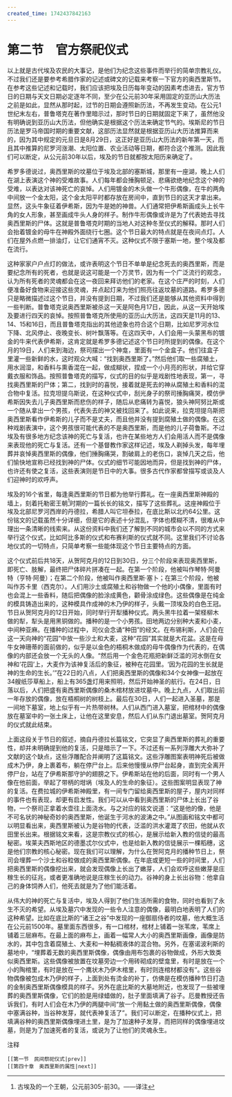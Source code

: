 ```yaml
---
created_time: 1742437842163
---
```

# 第二节　官方祭祀仪式

以上就是古代埃及农民的大事记，是他们为纪念这些事件而举行的简单宗教礼仪。不过我们还是要参考希腊作家的记述或碑文的记载来考察一下官方的奥西里斯节。在参考这些记述和记载时，我们应该把埃及日历每年变动的因素考虑进去，官方节日的日期与天文日期必定逐年不同，至少在公元前30年采用固定的亚历山大历法之前是如此，显然从那时起，过节的日期会遵照新历法，不再发生变动。在公元1世纪末左右，普鲁塔克在著作里暗示过，那时节日的日期就固定下来了，虽然他没有明确说到亚历山大历法，但他确实是根据这个历法来确定节气的。埃斯尼的节日历法是罗马帝国时期的重要文献，这部历法显然就是根据亚历山大历法推算而来的，因为其中规定的元旦日是8月29日，这正好是亚历山大历法的新年第一天，而且其中推算的尼罗河涨潮、太阳位置、农业活动等日期，都符合这个推测。因此我们可以断定，从公元前30年以后，埃及的节日就都按太阳历来确定了。

希罗多德说过，奥西里斯的坟墓位于埃及北部的塞斯城，那里有一座湖，晚上人们在湖上表演这个神的受难故事。人们每年都会捶胸顿足、悲痛欲绝地纪念这个神的受难，以表达对该神死亡的哀悼。人们用镀金的木头做一个牛形偶像，在牛的两角中间放一个金太阳，这个金太阳平时都存放在房间中，直到节日的这天才拿出来。显然，这头牛象征着伊希斯，因为牛是她的神兽。人们通常把伊希斯画成头上长牛角的女人形象，甚至画成牛头人身的样子。制作牛形偶像或许是为了代表她去寻找奥西里斯的尸体。这就是普鲁塔克时期的当地人对这种冬至仪式的解释。那时人们会抬着镀金的母牛在神殿外面绕行七圈。这个节日最大的特点就是在夜间点灯。人们在屋外点燃一排油灯，让它们通宵不灭。这种仪式不限于塞斯一地，整个埃及都在流行。

这种家家户户点灯的做法，或许表明这个节日不单单是纪念死去的奥西里斯，而是要纪念所有的死者，也就是说这可能是一个万灵节，因为有一个广泛流行的观念，认为所有死者的灵魂都会在这一夜回来拜访他们的老家。在这个庄严的时刻，人们便准备好食物来迎接这些灵魂，并点起灯来为他们照亮往返坟墓的道路。希罗多德只是略微描述过这个节日，并没有提到日期，不过我们还是能够从其他资料中得到一些判断。普鲁塔克说奥西里斯被杀这一天是阿色月17日，因此，从这一天开始埃及要进行四天的哀悼。按照普鲁塔克所使用的亚历山大历法，这四天是11月的13、14、15和16日，而且普鲁塔克指出的其他迹象也符合这个日期，比如尼罗河水位下降、北风停止、夜晚变长、树叶飘落等。在这四天中，人们会用一头蒙黑布的镀金的牛来代表伊希斯，这肯定就是希罗多德记述这个节日时所提到的偶像。在这个月的19日，人们来到海边，祭司摆出一个神龛，里面有一个金盒子。他们往盒子里灌一些新鲜的水，这时观众大喊：“找到奥西里斯了。”然后他们取一些腐殖土，用水润湿，和香料与熏香混在一起，做成糊状，捏成一个小月亮的形状，并给它穿戴衣服和饰品。按照普鲁塔克的描写，仪式的目的似乎是戏剧性地表现，第一，寻找奥西里斯的尸体；第二，找到时的喜悦，接着就是死去的神从腐殖土和香料的混合物中复活。拉克坦提乌斯说，在这种仪式中，刮光身子的祭司捶胸痛哭，模仿伊希斯因失去儿子奥西里斯而悲伤的样子，随后从悲痛转为喜悦，狼头神阿努比斯或一个随从拿出一个男孩，代表失去的神又被找回来了。如此说来，拉克坦提乌斯把奥西里斯看作伊希斯的儿子而不是丈夫，而且他并没有提到腐殖土做的偶像。在这种戏剧表演中，这个男孩很可能代表的不是奥西里斯，而是他的儿子荷鲁斯。不过埃及有很多地方纪念该神的死亡与复活，也许在某些地方人们会用活人而不是偶像来表现他的死亡与复活。还有一个基督教作家这样记述，埃及人剃掉头发，每年埋葬并哀悼奥西里斯的偶像，他们捶胸痛哭，割破肩上的老伤口，哀悼几天之后，他们愉快地宣称已经找到神的尸体。仪式的细节可能因地而异，但是找到神的尸体，也许还有使之复活，这些表演则是节日中的大事。很多古代作家都曾描写或谈及人们迎神时的欢呼声。

埃及的16个省里，每逢奥西里斯的节日都为他举行葬礼。在一座奥西里斯神殿的墙上，刻着托勒密王朝[^2]时期的一篇长长的铭文，描写了这些葬礼。这座神殿位于埃及北部尼罗河西岸的丹德拉，希腊人叫它坦泰拉，在底比斯以北约64公里。这份铭文的记载虽然十分详细，但是它的表述十分混乱，字体也模糊不清，很难从中理出一条清晰的线索来。从这份资料中我们还了解到不同的城市会以不同的方式来举行这个仪式，比如阿比多斯的仪式和布赛利斯的仪式就不同。这里我们不讨论各地仪式的一切特点，只简单考察一些能体现这个节日主要特点的方面。

这个仪式前后共18天，从贺阿克月的12日到30日，分三个阶段来表现奥西里斯，即死亡、肢解，最终把尸体碎片拼凑在一起。在第一个阶段，他被叫作琴特·阿曼特（亨特·阿曼）；在第二个阶段，他被叫作奥西里斯·塞卜；在第三个阶段，他被叫作苏卡里（西克尔）。人们用沙土或腐殖土和谷物做一个他的小偶像，里面有时也会混上一些香料，随后把偶像的脸涂成黄色，颧骨涂成绿色。这些偶像是在纯金的模具铸造出来的，这种模具作成神的木乃伊的样子，头戴一顶埃及的白色王冠。节日从贺阿克月的12日开始，同时举行开犁播种仪式。两头黑牛拉着一架柽柳木做的犁，犁头是用黑铜做的。播种的是一个小男孩。田地两边分别种大麦和小麦，中间种亚麻。在播种的过程中，司仪会念诵“种田”的经文。在布锡利斯，人们会在这一天向神的“花园”中放一些沙土和大麦，这种“花园”其实就是大花盆。这是在母牛女神珊蒂的面前做的，似乎是以金色的梧桐木做成的母牛偶像作为代表的，在偶像的内部还会放一个无头的人像。“然后用一个金色花瓶把新鲜泛滥的河水倒在女神和‘花园’上，大麦作为该神复活后的象征，被种在花园里。‘因为花园的生长就是神的生命的生长。’”在22日的八点，人们把奥西里斯的偶像和34个女神像一起放在34艘纸莎草船上，船上有365盏灯用来照明，然后开始神圣的航行。在24日，日落以后，人们把盛有奥西里斯偶像的桑木棺材放进坟墓中。晚上九点，人们取出前一年存放的偶像，放在梧桐树的树枝上。最后在30日，人们一起进入圣墓，那是一间地下墓室，地上似乎有一片热带树林。人们从西门进入墓室，把棺材中的偶像放在墓室中的一张土床上，让他在这里安息，然后人们从东门退出墓室。贺阿克月的仪式就此结束。

上面这段关于节日的叙述，摘自丹德拉长篇铭文，它突显了奥西里斯的葬礼的重要性，却并未明确提到他的复活，只是暗示了一下。不过还有一系列浮雕大大弥补了文献的这个缺点，这些浮雕配合并阐明了这篇铭文。这些浮雕图案表明神死后被做成木乃伊，身上裹着布，躺在停尸台上。后来他慢慢从停尸台起身，直到完全离开停尸台，站在了伊希斯那守护的翅膀之下。伊希斯站在他的后面，同时有一个男人像在他前面，举起了带柄的坩埚（埃及人的生命的象征）。这些图案明显表现了神的复活。在费拉城的伊希斯神殿里，有一间专门留给奥西里斯的屋子，屋内对同样的事件也有表现，却更有启发性。我们可以从中看到奥西里斯的尸体上长出了谷物，一个祭司正拿着水壶往上面浇水。与之对应的铭文说道：“这是他的像，他是不可名状的神秘奇妙的奥西里斯，他诞生于河水的波涛之中。”从图画和铭文中都可以明显看出来，奥西里斯被认为是谷物的代表，泛滥的洪水灌溉了农田，他就从农田里长出来。根据铭文来看，这是宗教仪式的核心，是展示给新入教的信徒的最高秘密。埃莱夫西斯地区的德墨忒尔仪式中，也是给新入教的信徒展示一棵稻穗，这是他们宗教的核心秘密。现在我们可以理解，为什么在贺阿克月的播种节日上，祭司会埋葬一个沙土和谷粒做成的奥西里斯偶像。在年底或更短一些的时间里，人们把奥西里斯的偶像挖出来，就会发现偶像上长出了嫩芽，人们会欢呼这些嫩芽是庄稼生长的征兆，或者更准确地说是庄稼生长的动力。谷神的身上长出谷物：他拿自己的身体饲养人们，他死去就是为了他们能活着。

从伟大的神的死亡与复活中，埃及人得到了他们生活所需的食物，同时也看到了永生不灭的希望。从埃及墓穴中发现的一些令人注意的偶像，最明白地表明了人们的这种希望。比如在底比斯的“诸王之谷”中发现的一座御扇侍者的坟墓，他大概生活在公元前1500年。墓里面东西很多，有一口棺材，棺材上铺着一张苇席，苇席上铺着三层麻布。在最上面的麻布上，画着一幅常人大小的奥西里斯画像，画像是防水的，其中包含着腐殖土、大麦和一种黏稠液体的混合物。另外，在塞诺波利斯的墓地中，“埋葬着无数的奥西里斯偶像，偶像由用布包裹的谷物做成，外形大致类似奥西里斯。这些偶像被放置在坟墓旁边一个用砖砌成的壁龛里，有时是放在一个小的陶棺里，有时是放在一个鹰状木乃伊木棺里，有时则连棺材都没有”。这些谷物偶像被包成木乃伊的样子，上面到处有烫金的补丁，仿佛是在模仿播种节日打造的金制奥西里斯偶像模具的样子。另外在底比斯的大墓地附近，也发现了一些被埋葬的奥西里斯偶像，它们的脸是用绿蜡做的，肚子里面填满了谷子。厄曼教授还告诉我们，有时人们会在木乃伊的两腿中间“放一个用黏土做的奥西里斯偶像，偶像中塞满谷种，当谷种发芽，就代表神复活了”。我们可以断定，在播种仪式上，把填满谷种的奥西里斯偶像埋进土里，是为了加速种子发芽，而把同样的偶像埋进坟墓，则是为了加速死者的复活，或说为了让他们的灵魂永生。

注释

[^1]: 卡尔·林奈（1707-1778），瑞典自然学家，现代生物分类学的先行者。他一生最大的贡献是开创了用两个拉丁词或拉丁化的词给植物命名的双名法则。——译注
[^2]: 古埃及的一个王朝，公元前305-前30。——译注

```booknav
[[第一节　民间祭祀仪式|prev]]
[[第四十章　奥西里斯的属性|next]]
```